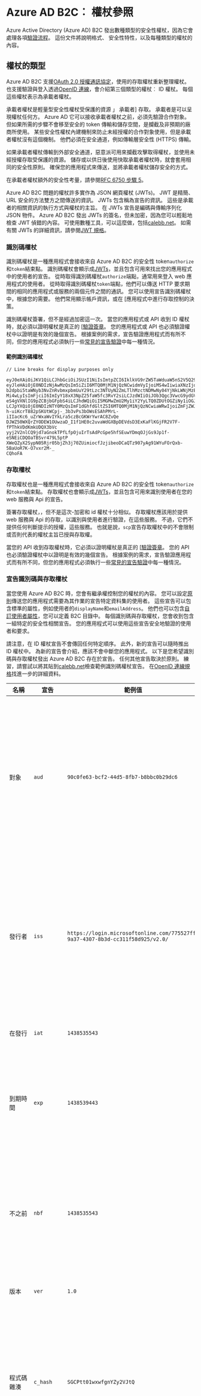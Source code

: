 <properties
    pageTitle="Azure Active Directory B2C |Microsoft Azure"
    description="權杖中 Azure Active Directory B2C 發出的類型。"
    services="active-directory-b2c"
    documentationCenter=""
    authors="dstrockis"
    manager="mbaldwin"
    editor=""/>

<tags
    ms.service="active-directory-b2c"
    ms.workload="identity"
    ms.tgt_pltfrm="na"
    ms.devlang="na"
    ms.topic="article"
    ms.date="07/22/2016"
    ms.author="dastrock"/>


# <a name="azure-ad-b2c-token-reference"></a>Azure AD B2C︰ 權杖參照

Azure Active Directory (Azure AD) B2C 發出數種類型的安全性權杖，因為它會處理各項[驗證流程](active-directory-b2c-apps.md)。 這份文件將說明格式、 安全性特性，以及每種類型的權杖的內容。

## <a name="types-of-tokens"></a>權杖的類型

Azure AD B2C 支援[OAuth 2.0 授權通訊協定](active-directory-b2c-reference-protocols.md)，使用的存取權杖重新整理權杖。 也支援驗證與登入透過[OpenID 連線](active-directory-b2c-reference-protocols.md)，會介紹第三個類型的權杖︰ ID 權杖。 每個這些權杖表示為承載者權杖。

承載者權杖是輕量型安全性權杖受保護的資源 」 承載者] 存取。 承載者是可以呈現權杖任何方。 Azure AD 它可以接收承載者權杖之前，必須先驗證合作對象。 但如果所需的步驟不會移至安全的 token 傳輸和儲存空間，是攔截及非預期的廠商所使用。 某些安全性權杖內建機制來防止未經授權的合作對象使用，但是承載者權杖沒有這個機制。 他們必須在安全通道，例如傳輸層安全性 (HTTPS) 傳輸。

如果承載者權杖傳輸到外部安全通道，惡意派可用來攔截攻擊取得權杖，並使用未經授權存取受保護的資源。 儲存或以供日後使用快取承載者權杖時，就會套用相同的安全性原則。 確保您的應用程式來傳送，並將承載者權杖儲存安全的方式。

在承載者權杖額外的安全性考量，請參閱[RFC 6750 步驟 5](http://tools.ietf.org/html/rfc6750)。

Azure AD B2C 問題的權杖許多實作為 JSON 網頁權杖 (JWTs)。 JWT 是精簡、 URL 安全的方法雙方之間傳送的資訊。 JWTs 包含稱為宣告的資訊。 這些是承載者的相關資訊的執行方式與權杖的主旨。 在 JWTs 宣告是編碼與傳輸序列化 JSON 物件。 Azure AD B2C 發出 JWTs 的簽名，但未加密，因為您可以輕鬆地檢查 JWT 偵錯的內容。 可使用數種工具，可以這麼做，包括[calebb.net](http://calebb.net)。 如需有關 JWTs 的詳細資訊，請參閱[JWT 規格](http://self-issued.info/docs/draft-ietf-oauth-json-web-token.html)。

### <a name="id-tokens"></a>識別碼權杖

識別碼權杖是一種應用程式會接收來自 Azure AD B2C 的安全性 token`authorize`和`token`結束點。 識別碼權杖會顯示成[JWTs](#types-of-tokens)，並且包含可用來找出您的應用程式中的使用者的宣告。 從時取得識別碼權杖`authorize`端點，通常用來登入 web 應用程式的使用者。 從時取得識別碼權杖`token`端點，他們可以傳送 HTTP 要求期間的相同的應用程式或服務的兩個元件之間的通訊。 您可以使用宣告識別碼權杖中，根據您的需要。 他們常用顯示帳戶資訊，或在 [應用程式中進行存取控制的決策。  

識別碼權杖簽署，但不是經過加密這一次。 當您的應用程式或 API 收到 ID 權杖時，就必須以證明權杖是真正的 [[驗證簽章](#token-validation)。 您的應用程式或 API 也必須驗證權杖中以證明是有效的幾個宣告。 根據案例的需求，宣告驗證應用程式而有所不同，但您的應用程式必須執行一些[常見的宣告驗證](#token-validation)中每一種情況。

#### <a name="sample-id-token"></a>範例識別碼權杖
```
// Line breaks for display purposes only

eyJ0eXAiOiJKV1QiLCJhbGciOiJSUzI1NiIsImtpZCI6IklkVG9rZW5TaWduaW5nS2V5Q29udGFpbmVyIn0.
eyJleHAiOjE0NDIzNjAwMzQsIm5iZiI6MTQ0MjM1NjQzNCwidmVyIjoiMS4wIiwiaXNzIjoiaHR0cHM6Ly9s
b2dpbi5taWNyb3NvZnRvbmxpbmUuY29tLzc3NTUyN2ZmLTlhMzctNDMwNy04YjNkLWNjMzExZjU4ZDkyNS92
Mi4wLyIsImFjciI6ImIyY18xX3NpZ25faW5fc3RvY2siLCJzdWIiOiJOb3Qgc3VwcG9ydGVkIGN1cnJlbnRs
eS4gVXNlIG9pZCBjbGFpbS4iLCJhdWQiOiI5MGMwZmU2My1iY2YyLTQ0ZDUtOGZiNy1iOGJiYzBiMjlkYzYi
LCJpYXQiOjE0NDIzNTY0MzQsImF1dGhfdGltZSI6MTQ0MjM1NjQzNCwiaWRwIjoiZmFjZWJvb2suY29tIn0.
h-uiKcrT882pSKUtWCpj-_3b3vPs3bOWsESAhPMrL-iIIacKc6_uZrWxaWvIYkLra5czBcGKWrYwrAC8ZvQe
DJWZ50WXQrZYODEW1OUwzaD_I1f1HE0c2uvaWdGXBpDEVdsD3ExKaFlKGjFR2V7F-fPThkVDdKmkUDQX3bVc
yyj2V2nlCQ9jd7aGnokTPfLfpOjuIrTsAdPcGpe5hfSEuwYDmqOJjGs9Jp1f-eSNEiCDQOaTBSvr479L5ptP
XWeQZyX2SypN05Rjr05bjZh3j70ZUimiocfJzjibeoDCaQTz907yAg91WYuFOrQxb-5BaUoR7K-O7vxr2M-_
CQhoFA

```

### <a name="access-tokens"></a>存取權杖

存取權杖也是一種應用程式會接收來自 Azure AD B2C 的安全性 token`authorize`和`token`結束點。 存取權杖也會顯示成[JWTs](#types-of-tokens)，並且包含可用來識別使用者在您的 web 服務與 Api 的宣告。

簽署存取權杖，，但不是這次-加密和 id 權杖十分相似。  存取權杖應該用於提供 web 服務與 Api 的存取，以識別與使用者進行驗證，在這些服務。  不過，它們不提供任何判斷提示的授權，這些服務。  也就是說，`scp`宣告存取權杖中的不會限制或否則代表的權杖主旨已授與存取權。

當您的 API 收到存取權杖時，它必須以證明權杖是真正的 [[驗證簽章](#token-validation)。 您的 API 也必須驗證權杖中以證明是有效的幾個宣告。 根據案例的需求，宣告驗證應用程式而有所不同，但您的應用程式必須執行一些[常見的宣告驗證](#token-validation)中每一種情況。

### <a name="claims-in-id--access-tokens"></a>宣告識別碼與存取權杖

當您使用 Azure AD B2C 時，您會有繼承權控制您的權杖的內容。 您可以設定[原則](active-directory-b2c-reference-policies.md)傳送您的應用程式需要為其作業的宣告特定資料集的使用者。 這些宣告可以包含標準的屬性，例如使用者的`displayName`和`emailAddress`。 他們也可以包含[自訂使用者屬性](active-directory-b2c-reference-custom-attr.md)，您可以定義 B2C 目錄中。 每個識別碼與存取權杖，您會收到包含一組特定的安全性相關宣告。 您的應用程式可以使用這些宣告安全地驗證的使用者和要求。

請注意，在 ID 權杖宣告不會傳回任何特定順序。 此外，新的宣告可以隨時推出 ID 權杖中。 為新的宣告會介紹，應該不會中斷您的應用程式。 以下是您希望識別碼與存取權杖發出 Azure AD B2C 存在於宣告。 任何其他宣告取決於原則。 練習，請嘗試以將其貼到[calebb.net](http://calebb.net)檢查範例識別碼權杖宣告。 在[OpenID 連線規格](http://openid.net/specs/openid-connect-core-1_0.html)找進一步的詳細資料。

| 名稱 | 宣告 | 範例值 | 描述 |
| ----------------------- | ------------------------------- | ------------ | --------------------------------- |
| 對象 | `aud` | `90c0fe63-bcf2-44d5-8fb7-b8bbc0b29dc6` | 對象宣告識別權杖收件的的者。 Azure AD B2C，簡報對象是您的應用程式的應用程式識別碼，所指派的應用程式註冊入口網站應用程式。 您的應用程式應該驗證此值，並拒絕權杖，如果不相符。 |
| 發行者 | `iss` | `https://login.microsoftonline.com/775527ff-9a37-4307-8b3d-cc311f58d925/v2.0/` | 此宣告識別安全性 token 服務 (STS) 建構並傳回權杖。 它也可識別使用者已通過驗證的 Azure AD 目錄。 您的應用程式應該驗證發行者宣告，以確保權杖來自 v2.0 結束點。 |
| 在發行 | `iat` | `1438535543` | 此宣告是用以權杖發出，期間時間表示。 |
| 到期時間 | `exp` | `1438539443` | 宣告是用以權杖會變成無效，時間的到期時間中表示期間時間。 您的應用程式應該使用此宣告驗證的權杖存留時間的有效性。  |
| 不之前 | `nbf` | `1438535543` | 此宣告是有效、 期間時間表示權杖變成的時間。 這通常是的發出權杖相同。 您的應用程式應該使用此宣告驗證的權杖存留時間的有效性。  |
| 版本 | `ver` | `1.0` | Azure AD 所定義，這是識別碼權杖的版本。 |
| 程式碼雜湊 | `c_hash` | `SGCPtt01wxwfgnYZy2VJtQ` | 程式碼雜湊併入識別碼權杖權杖會發出與 OAuth 2.0 授權程式碼時，才。 程式碼雜湊可以用於驗證授權碼的授權。 如何執行此驗證，請參閱[OpenID 連線規格](http://openid.net/specs/openid-connect-core-1_0.html)如需詳細資訊。 |
| 存取權杖雜湊 | `at_hash` | `SGCPtt01wxwfgnYZy2VJtQ` | 存取權杖雜湊併入識別碼權杖權杖會發出與 OAuth 2.0 存取權杖時，才。 存取權杖雜湊可以用於驗證的存取權杖授權。 如何執行此驗證，請參閱[OpenID 連線規格](http://openid.net/specs/openid-connect-core-1_0.html)如需詳細資訊。 |
| Nonce | `nonce` | `12345` | Nonce 是用來降低 token 重新執行攻擊的策略。 您的應用程式可以使用中的授權要求中指定 nonce`nonce`查詢參數。 在邀請中所提供的值會發出中修改`nonce`的識別碼權杖只宣告。 這個選項可讓您的應用程式，以驗證根據其指定在邀請中，將應用程式的工作階段與指定的識別碼權杖相關聯的值的值。 您的應用程式應該執行識別碼 token 驗證程序期間此驗證。 |
| 主旨 | `sub` | `Not supported currently. Use oid claim.` | 這是一個主體的權杖判斷提示資訊，例如使用者的應用程式。 此值是不變，無法重新指派或重複使用。 可以用於安全地，例如當權杖會用來存取資源執行授權檢查。 不過，主旨宣告尚未實作 Azure AD B2C 中。 您應設定您要包含的物件識別碼的原則`oid`宣告及使用其值來找出使用者，而不是使用授權的主旨宣告。 |
| 驗證內容類別參考 | `acr` | `b2c_1_sign_in` | 這是用來取得識別碼權杖原則的名稱。  |
| 驗證時間 | `auth_time` | `1438535543` | 此宣告是使用者最後一個輸入的認證，表示期間時間的時間。 |


### <a name="refresh-tokens"></a>重新整理權杖

重新整理權杖是您的應用程式可用來取得新的識別碼權杖和存取權杖 OAuth 2.0 流程中的安全性權杖。 提供代表使用者長期存取資源的應用程式，而不需要這些使用者的互動。

若要接收重新整理 token token 的回應，您的應用程式必須要求`offline_acesss`範圍。 若要深入瞭解`offline_access`範圍，請參閱[Azure AD B2C 通訊協定參照](active-directory-b2c-reference-protocols.md)。

重新整理權杖，以及一律為，完全不透明到您的應用程式。 他們所發行的 Azure AD 和可以檢查並僅由 Azure AD 解譯。 他們的年齡久，但您的應用程式不應該寫入的重新整理權杖會最後特定的一段時間，期望。 重新整理權杖可失效，隨時各種不同的原因。 您知道的重新整理權杖是不是有效的應用程式的唯一方式是嘗試兌換其藉由 Azure AD 權杖的要求。

當您兌換新的權杖重新整理權杖 (如果已授與您的應用程式`offline_access`範圍)，您會收到新的重新整理權杖 token 回應。 您應該儲存新發行的重新整理權杖。 它應該取代您先前使用邀請中的重新整理 token。 這可協助確保您重新整理權杖維持有效盡可能久。

## <a name="token-validation"></a>權杖驗證

若要驗證的權杖，您的應用程式應該核取 [簽名] 和 [宣告的權杖。

多個開啟的來源文件庫可供驗證 JWTs，根據您慣用的語言。 我們建議您瀏覽這些選項，而非實作驗證邏輯。 本指南中的資訊可協助您瞭解如何適當地使用這些文件庫。

### <a name="validate-the-signature"></a>驗證簽章
JWT 包含三個區段，以分隔`.`字元。 第一個區段**頁首**、 第二個是**本文**，而第三個會**簽章**。 簽章區段可以用於驗證的權杖真偽，使受您的應用程式。

Azure AD B2C 權杖為使用業界標準的非對稱式加密演算法，例如 RSA 256 登入。 頁首的權杖包含用來登入權杖的索引鍵和加密方法的相關資訊︰

```
{
        "typ": "JWT",
        "alg": "RS256",
        "kid": "GvnPApfWMdLRi8PDmisFn7bprKg"
}
```

`alg`宣告指出用來登入權杖演算法。 `kid`宣告指示的特定公開金鑰用來登入權杖。

在任何時候 Azure AD 可能會使用下列其中一組特定公開私密金鑰組簽署權杖。 Azure AD 定期旋轉的金鑰可能的設定，讓您的應用程式應該撰寫自動處理這些的主要變更。 比較合理的頻率，以檢查有更新公開金鑰使用 Azure AD 是每 24 小時。

Azure AD B2C 有 OpenID 連線中繼資料端點。 這個選項可讓應用程式]，擷取 Azure AD B2C 的階段資訊。 這項資訊包括端點、 權杖內容，以及權杖簽署金鑰。 您 B2C 目錄中包含 JSON 中繼資料文件的每個原則。 例如，在中繼資料的文件`b2c_1_sign_in`原則`fabrikamb2c.onmicrosoft.com`位於︰

```
https://login.microsoftonline.com/fabrikamb2c.onmicrosoft.com/v2.0/.well-known/openid-configuration?p=b2c_1_sign_in
```

`fabrikamb2c.onmicrosoft.com`用來驗證使用者，B2C 目錄及`b2c_1_sign_in`是用來擷取權杖的原則。 若要判斷哪些原則用來登入權杖 （並移至 [擷取中繼資料的位置），您有兩個選項。 首先，請在原則名稱所包含的`acr`宣告權杖中。 您可以 64 基本解碼本文和還原序列化結果 JSON 字串來剖析登出 JWT 本文宣告。 `acr`宣告會用來發出的權杖原則的名稱。  將另一個選項是編碼中的值的原則`state`參數要求，然後再將它來決定使用哪個原則解碼。 任何一種方法是有效的。

中繼資料文件是資訊的 JSON 物件包含多個項有用。 其中包含執行 OpenID 連線驗證所需的結束點的位置。 同時包含`jwks_uri`，為提供的一組公開金鑰的位置，會用來登入權杖。 這裡所提供的位置，但最好使用中繼資料文件，剖析出動態擷取位置`jwks_uri`:

```
https://login.microsoftonline.com/fabrikamb2c.onmicrosoft.com/discovery/v2.0/keys?p=b2c_1_sign_in
```

JSON 文件位於此 URL 會包含所有在特定時間使用公開金鑰資訊。 您的應用程式可以使用`kid`宣告，用來登入的特定的權杖 JSON 文件中選取公開金鑰 JWT 標頭中。 然後可以使用正確的公開金鑰和指定的演算法執行驗證簽章。

如何執行驗證簽章的描述是這份文件的範圍。 多個開啟的來源文件庫，可協助您進行此，如果您需要。

### <a name="validate-the-claims"></a>驗證宣告
當您的應用程式或 API 收到 ID 權杖時，它還應該執行多個檢查針對宣告識別碼權杖中。 這些包含，但並不會限制︰

- **對象**宣告︰ 這個確認識別碼權杖要提供給您的應用程式。
- **不之前**與**期限**宣告︰ 這些驗證的識別碼 token 尚未過期。
- **發行者**宣告︰ 這會驗證的權杖由 Azure AD 發出至您的應用程式。
- **Nonce**︰ 這是 token 重新執行攻擊降低策略。

驗證您的應用程式應該執行的完整清單，請參閱[OpenID 連線規格](https://openid.net)。 詳細資料，這些宣告的預期值都包含前一分[token] 區段](#types-of-tokens)中。  

## <a name="token-lifetimes"></a>權杖存留時間

若要進一步瞭解提供下列 token 存留時間。 當您開發和偵錯應用程式時，他們可以協助您。 請注意，您的應用程式應該寫入預期任何這些存留時間保持不變。 他們可以，並會變更。  您可以閱讀更多關於自訂的權杖存留時間中 Azure AD B2C[以下](active-directory-b2c-token-session-sso.md)。

| 權杖 | 為單位的週期 | 描述 |
| ----------------------- | ------------------------------- | ------------ |
| 識別碼權杖 | 一小時 | 識別碼權杖是通常有效小時。 Web 應用程式可以使用此存留時間 （建議使用） 的使用者，維護自己的工作階段。 您也可以選擇不同的工作階段存留時間。 如果您的應用程式需要取得新的識別碼權杖，它只需要進行 Azure AD 新的登入要求。 如果使用者有 Azure AD 有效的瀏覽器工作階段，該使用者可能不需要再次輸入認證。 |
| 重新整理權杖 | 最多 14 天 | 單一重新整理權杖是有效的 14 天的最大值。 不過，重新整理權杖可能會變成無效隨時的任何數字的原因。 您的應用程式應該繼續嘗試使用的重新整理權杖，直到要求失敗，或您的應用程式的重新整理 token 取代為新的項目。  重新整理權杖也可以會變成無效如果 90 天已經過了，因為使用者最後一個輸入認證。 |
| 授權碼 | 5 分鐘 | 授權代碼是刻意短暫。 他們應該贖回立即存取權杖、 ID 權杖，或重新整理權杖已接收。 |
